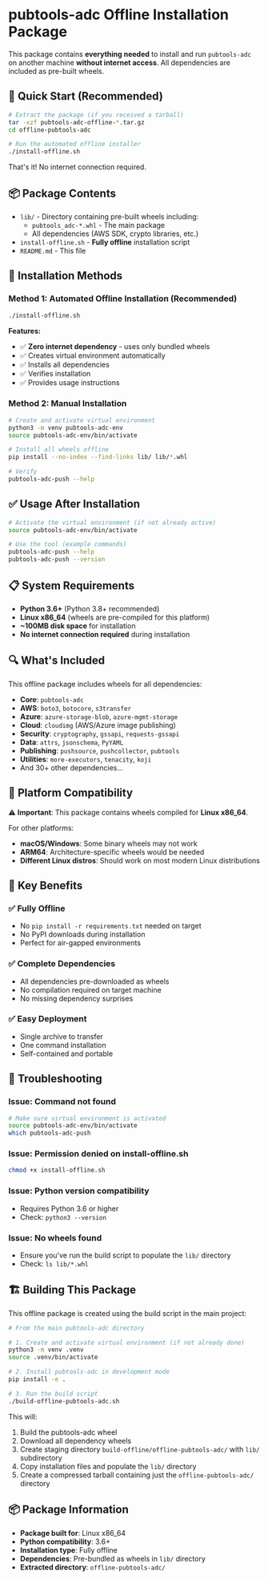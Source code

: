 # pubtools-adc Offline Installation Package

This package contains **everything needed** to install and run `pubtools-adc` on another machine **without internet access**. All dependencies are included as pre-built wheels.

## 🚀 Quick Start (Recommended)

```bash
# Extract the package (if you received a tarball)
tar -xzf pubtools-adc-offline-*.tar.gz
cd offline-pubtools-adc

# Run the automated offline installer
./install-offline.sh
```

That's it! No internet connection required.

## 📦 Package Contents

- `lib/` - Directory containing pre-built wheels including:
  - `pubtools_adc-*.whl` - The main package
  - All dependencies (AWS SDK, crypto libraries, etc.)
- `install-offline.sh` - **Fully offline** installation script
- `README.md` - This file

## 🔧 Installation Methods

### Method 1: Automated Offline Installation (Recommended)
```bash
./install-offline.sh
```

**Features:**
- ✅ **Zero internet dependency** - uses only bundled wheels
- ✅ Creates virtual environment automatically
- ✅ Installs all dependencies
- ✅ Verifies installation
- ✅ Provides usage instructions

### Method 2: Manual Installation
```bash
# Create and activate virtual environment
python3 -m venv pubtools-adc-env
source pubtools-adc-env/bin/activate

# Install all wheels offline
pip install --no-index --find-links lib/ lib/*.whl

# Verify
pubtools-adc-push --help
```

## ✅ Usage After Installation

```bash
# Activate the virtual environment (if not already active)
source pubtools-adc-env/bin/activate

# Use the tool (example commands)
pubtools-adc-push --help
pubtools-adc-push --version
```

## 📋 System Requirements

- **Python 3.6+** (Python 3.8+ recommended)
- **Linux x86_64** (wheels are pre-compiled for this platform)
- **~100MB disk space** for installation
- **No internet connection required** during installation

## 🔍 What's Included

This offline package includes wheels for all dependencies:
- **Core**: `pubtools-adc`
- **AWS**: `boto3`, `botocore`, `s3transfer`
- **Azure**: `azure-storage-blob`, `azure-mgmt-storage`
- **Cloud**: `cloudimg` (AWS/Azure image publishing)
- **Security**: `cryptography`, `gssapi`, `requests-gssapi`
- **Data**: `attrs`, `jsonschema`, `PyYAML`
- **Publishing**: `pushsource`, `pushcollector`, `pubtools`
- **Utilities**: `more-executors`, `tenacity`, `koji`
- And 30+ other dependencies...

## 🚨 Platform Compatibility

⚠️ **Important**: This package contains wheels compiled for **Linux x86_64**.

For other platforms:
- **macOS/Windows**: Some binary wheels may not work
- **ARM64**: Architecture-specific wheels would be needed
- **Different Linux distros**: Should work on most modern Linux distributions

## 🎯 Key Benefits

### ✅ Fully Offline
- No `pip install -r requirements.txt` needed on target
- No PyPI downloads during installation
- Perfect for air-gapped environments

### ✅ Complete Dependencies
- All dependencies pre-downloaded as wheels
- No compilation required on target machine
- No missing dependency surprises

### ✅ Easy Deployment
- Single archive to transfer
- One command installation
- Self-contained and portable

## 🔧 Troubleshooting

### Issue: Command not found
```bash
# Make sure virtual environment is activated
source pubtools-adc-env/bin/activate
which pubtools-adc-push
```

### Issue: Permission denied on install-offline.sh
```bash
chmod +x install-offline.sh
```

### Issue: Python version compatibility
- Requires Python 3.6 or higher
- Check: `python3 --version`

### Issue: No wheels found
- Ensure you've run the build script to populate the `lib/` directory
- Check: `ls lib/*.whl`

## 🏗️ Building This Package

This offline package is created using the build script in the main project:

```bash
# From the main pubtools-adc directory

# 1. Create and activate virtual environment (if not already done)
python3 -m venv .venv
source .venv/bin/activate

# 2. Install pubtools-adc in development mode
pip install -e .

# 3. Run the build script
./build-offline-pubtools-adc.sh
```

This will:
1. Build the pubtools-adc wheel
2. Download all dependency wheels
3. Create staging directory `build-offline/offline-pubtools-adc/` with `lib/` subdirectory
4. Copy installation files and populate the `lib/` directory
5. Create a compressed tarball containing just the `offline-pubtools-adc/` directory

## 📦 Package Information

- **Package built for**: Linux x86_64
- **Python compatibility**: 3.6+
- **Installation type**: Fully offline
- **Dependencies**: Pre-bundled as wheels in `lib/` directory
- **Extracted directory**: `offline-pubtools-adc/`
